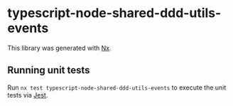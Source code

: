 # typescript-node-shared-ddd-utils-events

This library was generated with [Nx](https://nx.dev).

## Running unit tests

Run `nx test typescript-node-shared-ddd-utils-events` to execute the unit tests via [Jest](https://jestjs.io).
